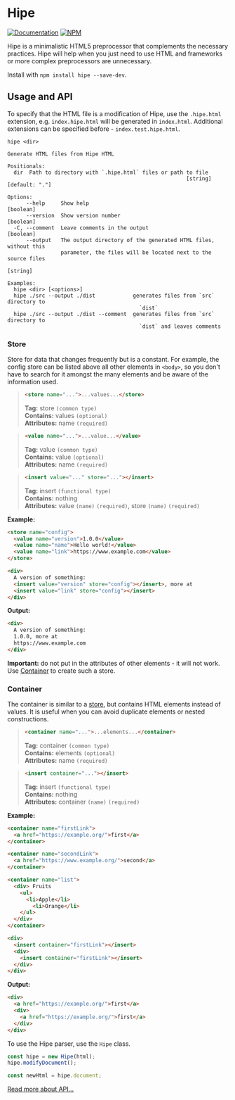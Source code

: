 # Hipe

[![Documentation](https://img.shields.io/badge/Documentation-3178C6.svg?logo=typescript&logoColor=ffffff)][DOCS_URL]
[![NPM](https://img.shields.io/npm/v/hipe.svg?style=&labelColor=cb0000&color=000000&label=NPM&logo=npm)][NPM_URL]

[DOCS_URL]: https://mineejo.github.io/hipe/

[NPM_URL]: https://npmjs.org/package/hipe

Hipe is a minimalistic HTML5 preprocessor that complements the necessary practices.
Hipe will help when you just need to use HTML and frameworks or more complex preprocessors are unnecessary.

Install with `npm install hipe --save-dev`.

## Usage and API

To specify that the HTML file is a modification of Hipe, use the `.hipe.html` extension, e.g. `index.hipe.html` will be
generated in `index.html`. Additional extensions can be specified before - `index.test.hipe.html`.

```shell
hipe <dir>

Generate HTML files from Hipe HTML

Positionals:
  dir  Path to directory with `.hipe.html` files or path to file
                                                         [string] [default: "."]

Options:
      --help     Show help                                             [boolean]
      --version  Show version number                                   [boolean]
  -C, --comment  Leave comments in the output                          [boolean]
      --output   The output directory of the generated HTML files, without this
                 parameter, the files will be located next to the source files
                                                                        [string]

Examples:
  hipe <dir> [<options>]
  hipe ./src --output ./dist            generates files from `src` directory to
                                          `dist`
  hipe ./src --output ./dist --comment  generates files from `src` directory to
                                          `dist` and leaves comments
```

### Store

Store for data that changes frequently but is a constant.
For example, the config store can be listed above
all other elements in `<body>`, so you don't have to search for it
amongst the many elements and be aware of the information used.

[//]: # (@formatter:off)

>```html
><store name="...">...values...</store>
>```
> **Tag:** store `(common type)` \
> **Contains:** values `(optional)` \
> **Attributes:** name `(required)`

[//]: # (@formatter:on )

[//]: # (@formatter:off)

>```html
><value name="...">...value...</value>
>```
> **Tag:** value `(common type)` \
> **Contains:** value `(optional)` \
> **Attributes:** name `(required)`

[//]: # (@formatter:on )

[//]: # (@formatter:off)

>```html
><insert value="..." store="..."></insert>
>```
> **Tag:** insert `(functional type)` \
> **Contains:** nothing \
> **Attributes:** value `(name)` `(required)`, store `(name)` `(required)`

[//]: # (@formatter:on )

**Example:**

[//]: # (@formatter:off)
```html
<store name="config">
  <value name="version">1.0.0</value>
  <value name="name">Hello world!</value>
  <value name="link">https://www.example.com</value>
</store>

<div>
  A version of something:
  <insert value="version" store="config"></insert>, more at
  <insert value="link" store="config"></insert>
</div>
```
[//]: # (@formatter:on )

**Output:**

[//]: # (@formatter:off)
```html
<div>
  A version of something:
  1.0.0, more at
  https://www.example.com
</div>
```
[//]: # (@formatter:on )

**Important:** do not put <insert> in the attributes of other elements - it will not work.
Use [Container](#container) to create such a store.

### Container

The container is similar to a [store](#store), but contains HTML elements instead of values. It is useful when you can
avoid duplicate elements or nested constructions.

[//]: # (@formatter:off)

>```html
><container name="...">...elements...</container>
>```
> **Tag:** container `(common type)` \
> **Contains:** elements `(optional)` \
> **Attributes:** name `(required)`

[//]: # (@formatter:on )

[//]: # (@formatter:off)

>```html
><insert container="..."></insert>
>```
> **Tag:** insert `(functional type)` \
> **Contains:** nothing \
> **Attributes:** container `(name)` `(required)`

[//]: # (@formatter:on )

**Example:**

[//]: # (@formatter:off)
```html
<container name="firstLink">
  <a href="https://example.org/">first</a>
</container>

<container name="secondLink">
  <a href="https://www.example.org/">second</a>
</container>

<container name="list">
  <div> Fruits
    <ul>
      <li>Apple</li>
        <li>Orange</li>
    </ul>
  </div>
</container>

<div>
  <insert container="firstLink"></insert>
  <div>
    <insert container="firstLink"></insert>
  </div>
</div>
```
[//]: # (@formatter:on )

**Output:**

[//]: # (@formatter:off)
```html
<div>
  <a href="https://example.org/">first</a>
  <div>
    <a href="https://example.org/">first</a>
  </div>
</div>
```
[//]: # (@formatter:on )

To use the Hipe parser, use the `Hipe` class.

```javascript
const hipe = new Hipe(html);
hipe.modifyDocument();

const newHtml = hipe.document;
```

[Read more about API...][DOCS_URL]